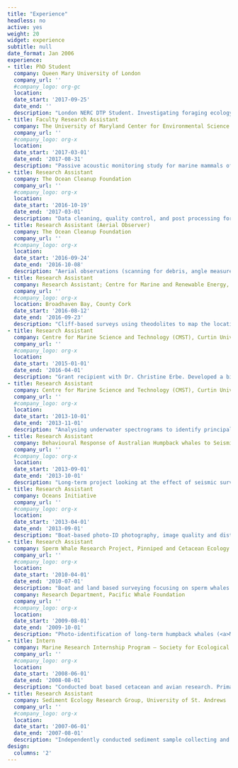 ```yaml
---
title: "Experience"
headless: no
active: yes
weight: 20
widget: experience
subtitle: null
date_format: Jan 2006
experience:
- title: PhD Student
  company: Queen Mary University of London
  company_url: ''
  #company_logo: org-gc
  location: 
  date_start: '2017-09-25'
  date_end: ''
  description: "London NERC DTP Student. Investigating foraging ecology, movement ecology, and population dynamics of loggerhead sea turtles (<a>Caretta caretta</a>)."
- title: Faculty Research Assistant
  company: The University of Maryland Center for Environmental Science (UMCES), Chesapeake Biological Laboratory (CBL)
  company_url: ''
  #company_logo: org-x
  location: 
  date_start: '2017-03-01'
  date_end: '2017-08-31'
  description: "Passive acoustic monitoring study for marine mammals of Maryland which examined the effect of background noise levels on dolphin acoustics. Setup, deployment, and recovery of acoustic equipment (SM3M, C-POD, SoundTrap) offshore and in the Chesapeake Bay. Whistle project development with Dr. Helen Bailey. Processed and analysed whistle structure and background noise leading to first author manuscript in Biology Letters."
- title: Research Assistant
  company: The Ocean Cleanup Foundation
  company_url: ''
  #company_logo: org-x
  location: 
  date_start: '2016-10-19'
  date_end: '2017-03-01'
  description: "Data cleaning, quality control, and post processing for plastic distribution over Great Pacific Garbage Patch. Writing final report and peer-reviewed publications with colleagues."
- title: Research Assistant (Aerial Observer)
  company: The Ocean Cleanup Foundation
  company_url: ''
  #company_logo: org-x
  location: 
  date_start: '2016-09-24'
  date_end: '2016-10-08'
  description: "Aerial observations (scanning for debris, angle measurements, classification, and photography) through paratrooper doors on C-130 Hercules aircraft for surveys over Great Pacific Garbage Patch to quantify ocean debris. Onsite mission preparations and demobilisation."
- title: Research Assistant
  company: Research Assistant; Centre for Marine and Renewable Energy, University College Cork
  company_url: ''
  #company_logo: org-x
  location: Broadhaven Bay, County Cork
  date_start: '2016-08-12'
  date_end: '2016-09-23'
  description: "Cliff-based surveys using theodolites to map the location of marine mammals. Involved scanning for marine mammals, theodolite tracking of marine mammals, weather observations, data entry, and analysis"
- title: Research Assistant
  company: Centre for Marine Science and Technology (CMST), Curtin University
  company_url: ''
  #company_logo: org-x
  location: 
  date_start: '2015-01-01'
  date_end: '2016-04-01'
  description: "Grant recipient with Dr. Christine Erbe. Developed a bioacoustics and population-ecology study on Australian populations of killer whales (<a>Orcinus orca</a>). Coordinated and led research trips to the Bremer Canyon and Exmouth field sites. Leading the photo-identification and behavioural data collection. 	Data analysis, management and publication preparation utilising both MATLAB and Raven software.	Designed and formatted a photo-identification catalogue using FinBase. 	Supervised four Year 10 students conducting science projects on our data."
- title: Research Assistant
  company: Centre for Marine Science and Technology (CMST), Curtin University
  company_url: ''
  #company_logo: org-x
  location: 
  date_start: '2013-10-01'
  date_end: '2013-11-01'
  description: "Analysing underwater spectrograms to identify principal soundscape features.	Utilised noise logger deployment reports to further understand each soundscapes significant features.	This work fed into a broader study looking at  temporal and geographical variability in underwater soundscapes."
- title: Research Assistant
  company: Behavioural Response of Australian Humpback whales to Seismic Surveys (BRAHSS). Joint Industry Partners (JIP)
  company_url: ''
  #company_logo: org-x
  location: 
  date_start: '2013-09-01'
  date_end: '2013-10-01'
  description: "Long-term project looking at the effect of seismic surveys on humpback whales (<a>Megaptera novaeangliae</a>). Marine mammal observer role scanning for humpback whales to facilitate small vessel focal follows.	During seismic trials ensure mitigations on animal and vessel distances were met by continuous monitoring. Efficient communication to lead monitoring operator across seismic trial period.	Proprietary programme set up, operations for scan surveys, data clean up and back up."
- title: Research Assistant
  company: Oceans Initiative
  company_url: ''
  #company_logo: org-x
  location: 
  date_start: '2013-04-01'
  date_end: '2013-09-01'
  description: "Boat-based photo-ID photography, image quality and distinctiveness scoring, data management, and matching of a Pacific white-sided dolphin (<a>Lagenorhynchus obliquidens</a>) catalogue spanning 30-years.	Small vessel data collection for the development of a marine conservation toolkit. Including, multi-species marine mammal line transects utilising CyberTracker for data collection on encounters. Hydrophone deployment and recovery."
- title: Research Assistant
  company: Sperm Whale Research Project, Pinniped and Cetacean Ecology – New Zealand Research Partnership – University of Canterbury
  company_url: ''
  #company_logo: org-x
  location: 
  date_start: '2010-04-01'
  date_end: '2010-07-01'
  description: "Boat and land based surveying focusing on sperm whales (<a>Physeter macrocephalus</a>) in the Kaikoura Canyon.	Boat Based: Cetacean spotting; focal follows; directional and omni-directional hydrophone deployment; acoustic tracking; blow rate sampling photo-identification image capture and matching.	Land Based: Scanning for marine mammals; theodolite operation and individual focal follows; monitoring tourist vessel locations.""
  company: Research Department, Pacific Whale Foundation
  company_url: ''
  #company_logo: org-x
  location: 
  date_start: '2009-08-01'
  date_end: '2009-10-01'
  description: "Photo-identification of long-term humpback whales (<a>Megaptera novaeangliae</a>) catalogue.	Independently conducting snorkel reef surveys to investigate frequency of reef contact by general public and during eco-tours I ensured accurate cetacean logs were maintained during vessel encounters."
- title: Intern
  company: Marine Research Internship Program – Society for Ecological and Coastal Research, University of Victoria Whale Lab
  company_url: ''
  #company_logo: org-x
  location: 
  date_start: '2008-06-01'
  date_end: '2008-08-01'
  description: "Conducted boat based cetacean and avian research. Primarily focused on gray whales (<a>Eschrichtius robustus</a>) and involved: line transects surveys, focal follows, and prey sampling in areas of foraging whales.	Data input and photo-identification of fluke and dorsal images."
- title: Research Assistant
  company: Sediment Ecology Research Group, University of St. Andrews
  company_url: ''
  #company_logo: org-x
  location: 
  date_start: '2007-06-01'
  date_end: '2007-08-01'
  description: "Independently conducted sediment sample collecting and processing. Assisted PhD students in the laboratory and field to process and analyse samples and input data."
design:
  columns: '2'
---
```

